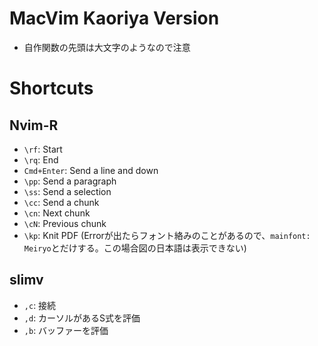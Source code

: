 # MacVim Kaoriya Version
* 自作関数の先頭は大文字のようなので注意

# Shortcuts
## Nvim-R
* `\rf`: Start
* `\rq`: End
* `Cmd+Enter`: Send a line and down
* `\pp`: Send a paragraph
* `\ss`: Send a selection
* `\cc`: Send a chunk
* `\cn`: Next chunk
* `\cN`: Previous chunk
* `\kp`: Knit PDF (Errorが出たらフォント絡みのことがあるので、`mainfont: Meiryo`とだけする。この場合図の日本語は表示できない)

## slimv
* `,c`: 接続
* `,d`: カーソルがあるS式を評価
* `,b`: バッファーを評価
